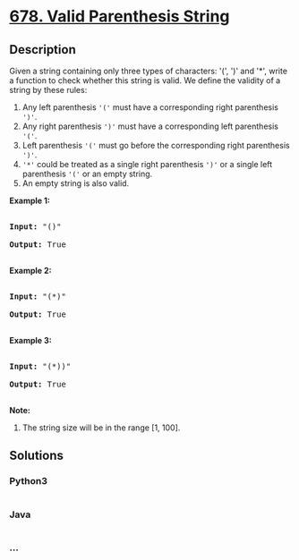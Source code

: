 # [678. Valid Parenthesis String](https://leetcode.com/problems/valid-parenthesis-string)

## Description
<p>

Given a string containing only three types of characters: '(', ')' and '*', write a function to check whether this string is valid. We define the validity of a string by these rules:

<ol>

<li>Any left parenthesis <code>'('</code> must have a corresponding right parenthesis <code>')'</code>.</li>

<li>Any right parenthesis <code>')'</code> must have a corresponding left parenthesis <code>'('</code>.</li>

<li>Left parenthesis <code>'('</code> must go before the corresponding right parenthesis <code>')'</code>.</li>

<li><code>'*'</code> could be treated as a single right parenthesis <code>')'</code> or a single left parenthesis <code>'('</code> or an empty string.</li>

<li>An empty string is also valid.</li>

</ol>

</p>



<p><b>Example 1:</b><br />

<pre>

<b>Input:</b> "()"

<b>Output:</b> True

</pre>

</p>



<p><b>Example 2:</b><br />

<pre>

<b>Input:</b> "(*)"

<b>Output:</b> True

</pre>

</p>



<p><b>Example 3:</b><br />

<pre>

<b>Input:</b> "(*))"

<b>Output:</b> True

</pre>

</p>



<p><b>Note:</b><br>

<ol>

<li>The string size will be in the range [1, 100].</li>

</ol>

</p>


## Solutions


<!-- tabs:start -->

### **Python3**

```python

```

### **Java**

```java

```

### **...**
```

```

<!-- tabs:end -->